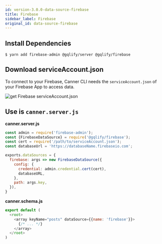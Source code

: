 ```yaml
---
id: version-3.0.0-data-source-firebase
title: Firebase
sidebar_label: Firebase
original_id: data-source-firebase
---
```


## Install Dependencies

```shell
$ yarn add firebase-admin @gqlify/server @gqlify/firebase
```

## Download serviceAccount.json

To connect to your Firebase, Canner CLI needs the `serviceAccount.json` of your Firebase App to access data.

![get Firebase serviceAccount.json](assets/firebasesdk.gif)

## Use is `canner.server.js`

**canner.server.js**
```js
const admin = require('firebase-admin');
const {FirebaseDataSource} = require('@gqlify/firebase');
const cert = require('/path/to/serviceAccount.json');
const databaseUrl = 'https://databaseName.firebaseio.com';

exports.dataSources = {
  firebase: args => new FirebaseDataSource({
    config: {
      credential: admin.credential.cert(cert),
      databaseURL,
    },
    path: args.key,
  }),
}
```

**canner.schema.js**
```js
export default (
  <root>
    <array keyName="posts" dataSource={{name: 'firebase'}}>
      {/* ... */}
    </array>
  </root>
)
```
<!-- WIP
## Use is `canner.cloud.js`

`canner.cloud.js` is used for Canner Cloud version. It supports sandbox feature, so you have to set the different dataSources in different environments.

**canner.server.js**
```js
const admin = require('firebase-admin');
const {FirebaseDataSource} = require('@gqlify/firebase');
const cert = require('/path/to/serviceAccount.json');
const databaseUrl = 'https://databaseName.firebaseio.com';

exports.dataSources = {
  // default env
  default: {
    firebase: args => new FirebaseDataSource({
      config: {
        credential: admin.credential.cert(cert),
        databaseURL,
      },
      path: args.key,
    }),
  }
}
```

**canner.schema.js**
```js
export default (
  <root>
    <array keyName="posts" dataSource={{name: 'firebase'}}>
      {/* ... */}
    </array>
  </root>
)
``` -->
